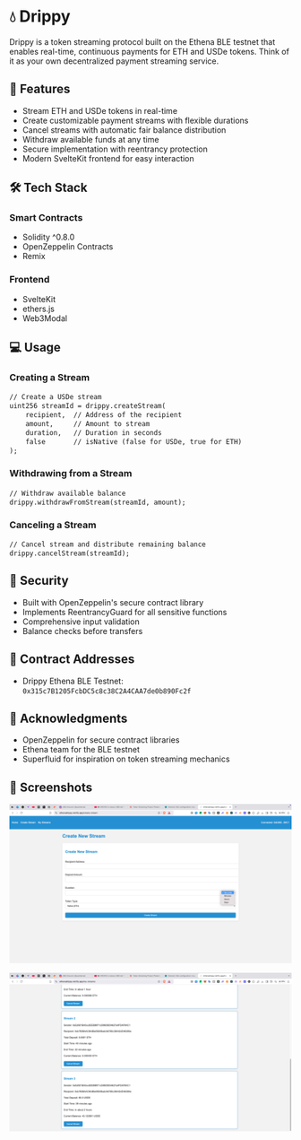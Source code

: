 # 💧 Drippy

Drippy is a token streaming protocol built on the Ethena BLE testnet that enables real-time, continuous payments for ETH and USDe tokens. Think of it as your own decentralized payment streaming service.

## 🚀 Features

- Stream ETH and USDe tokens in real-time
- Create customizable payment streams with flexible durations
- Cancel streams with automatic fair balance distribution
- Withdraw available funds at any time
- Secure implementation with reentrancy protection
- Modern SvelteKit frontend for easy interaction

## 🛠 Tech Stack

### Smart Contracts
- Solidity ^0.8.0
- OpenZeppelin Contracts
- Remix

### Frontend
- SvelteKit
- ethers.js
- Web3Modal


## 💻 Usage

### Creating a Stream
```solidity
// Create a USDe stream
uint256 streamId = drippy.createStream(
    recipient,  // Address of the recipient
    amount,     // Amount to stream
    duration,   // Duration in seconds
    false       // isNative (false for USDe, true for ETH)
);
```

### Withdrawing from a Stream
```solidity
// Withdraw available balance
drippy.withdrawFromStream(streamId, amount);
```

### Canceling a Stream
```solidity
// Cancel stream and distribute remaining balance
drippy.cancelStream(streamId);
```

## 🔐 Security

- Built with OpenZeppelin's secure contract library
- Implements ReentrancyGuard for all sensitive functions
- Comprehensive input validation
- Balance checks before transfers

## 📄 Contract Addresses

- Drippy Ethena BLE Testnet: `0x315c7B1205FcbDC5c8c38C2A4CAA7de0b890Fc2f`



## 🙏 Acknowledgments

- OpenZeppelin for secure contract libraries
- Ethena team for the BLE testnet
- Superfluid for inspiration on token streaming mechanics


## 📸 Screenshots


![Create Stream](./1.png)

![Stream Details](./2.png)

